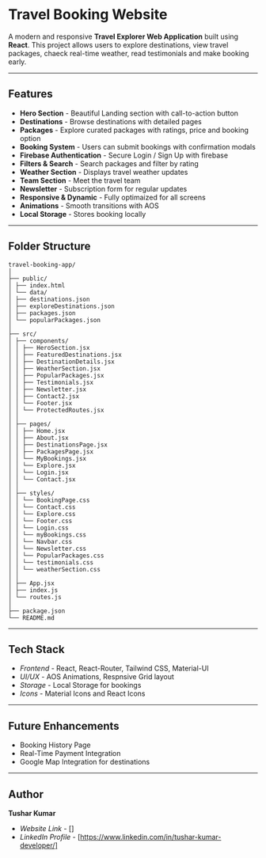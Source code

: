 # Travel Booking Website

A modern and responsive **Travel Explorer Web Application** built using **React**.
This project allows users to explore destinations, view travel packages, chaeck real-time weather, read testimonials and make booking early.

---

## Features

- **Hero Section** - Beautiful Landing section with call-to-action button
- **Destinations** - Browse destinations with detailed pages
- **Packages** - Explore curated packages with ratings, price and booking option
- **Booking System** - Users can submit bookings with confirmation modals
- **Firebase Authentication** - Secure Login / Sign Up with firebase
- **Filters & Search** - Search packages and filter by rating
- **Weather Section** - Displays travel weather updates
- **Team Section** - Meet the travel team
- **Newsletter** - Subscription form for regular updates
- **Responsive & Dynamic** - Fully optimaized for all screens
- **Animations** - Smooth transitions with AOS
- **Local Storage** - Stores booking locally

---

## Folder Structure

```
travel-booking-app/
│
├── public/
│ ├── index.html
│ └── data/
│ ├── destinations.json
│ ├── exploreDestinations.json
│ ├── packages.json
│ └── popularPackages.json
│
├── src/
│ ├── components/
│ │ ├── HeroSection.jsx
│ │ ├── FeaturedDestinations.jsx
│ │ ├── DestinationDetails.jsx
│ │ ├── WeatherSection.jsx
│ │ ├── PopularPackages.jsx
│ │ ├── Testimonials.jsx
│ │ ├── Newsletter.jsx
│ │ ├── Contact2.jsx
│ │ └── Footer.jsx
│ │ └── ProtectedRoutes.jsx
│ │
│ ├── pages/
│ │ ├── Home.jsx
│ │ ├── About.jsx
│ │ ├── DestinationsPage.jsx
│ │ ├── PackagesPage.jsx
│ │ └── MyBookings.jsx
│ │ └── Explore.jsx
│ │ └── Login.jsx
│ │ └── Contact.jsx
│ │
│ ├── styles/
│ │ └── BookingPage.css
│ │ └── Contact.css
│ │ └── Explore.css
│ │ └── Footer.css
│ │ └── Login.css
│ │ └── myBookings.css
│ │ └── Navbar.css
│ │ └── Newsletter.css
│ │ └── PopularPackages.css
│ │ └── testimonials.css
│ │ └── weatherSection.css
│ │
│ ├── App.jsx
│ ├── index.js
│ └── routes.js
│
├── package.json
└── README.md
```

---

## Tech Stack

- *Frontend* - React, React-Router, Tailwind CSS, Material-UI
- *UI/UX* - AOS Animations, Respnsive Grid layout
- *Storage* - Local Storage for bookings
- *Icons* - Material Icons and React Icons

---

## Future Enhancements

- Booking History Page
- Real-Time Payment Integration
- Google Map Integration for destinations

---

## Author

**Tushar Kumar**

- *Website Link* - []
- *LinkedIn Profile* - [https://www.linkedin.com/in/tushar-kumar-developer/]
